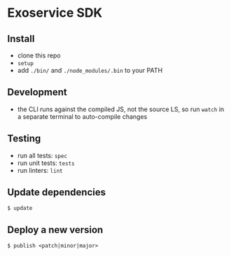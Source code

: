 # Exoservice SDK

## Install

* clone this repo
* `setup`
* add `./bin/` and `./node_modules/.bin` to your PATH


## Development

* the CLI runs against the compiled JS, not the source LS,
  so run `watch` in a separate terminal to auto-compile changes


## Testing

* run all tests: `spec`
* run unit tests: `tests`
* run linters: `lint`


## Update dependencies

```
$ update
```


## Deploy a new version

```
$ publish <patch|minor|major>
```
